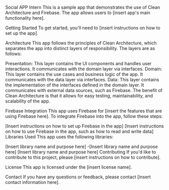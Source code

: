 Social APP Intern
This is a sample app that demonstrates the use of Clean Architecture and Firebase. The app allows users to [insert app's main functionality here].

Getting Started
To get started, you'll need to [insert instructions on how to set up the app].

Architecture
This app follows the principles of Clean Architecture, which separates the app into distinct layers of responsibility. The layers are as follows:

Presentation: This layer contains the UI components and handles user interactions. It communicates with the domain layer via interfaces.
Domain: This layer contains the use cases and business logic of the app. It communicates with the data layer via interfaces.
Data: This layer contains the implementation of the interfaces defined in the domain layer. It communicates with external data sources, such as Firebase.
The benefit of Clean Architecture is that it allows for easy testing, maintainability, and scalability of the app.

Firebase Integration
This app uses Firebase for [insert the features that are using Firebase here]. To integrate Firebase into the app, follow these steps:

[Insert instructions on how to set up Firebase in the app]
[Insert instructions on how to use Firebase in the app, such as how to read and write data]
Libraries Used
This app uses the following libraries:

[Insert library name and purpose here]
-[Insert library name and purpose here]
[Insert library name and purpose here]
Contributing
If you'd like to contribute to this project, please [insert instructions on how to contribute].

License
This app is licensed under the [insert license name].

Contact
If you have any questions or feedback, please contact [insert contact information here].

